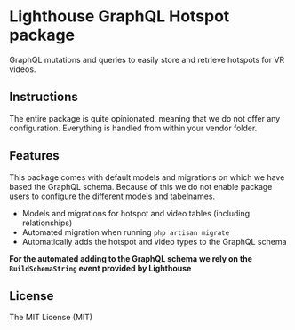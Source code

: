 Lighthouse GraphQL Hotspot package
==================================

GraphQL mutations and queries to easily store and retrieve hotspots for VR videos.

## Instructions
The entire package is quite opinionated, meaning that we do not offer any configuration. Everything is handled from within your vendor folder. 

## Features
This package comes with default models and migrations on which we have based the GraphQL schema. Because of this we do not enable package users to configure the different models and tabelnames.

- Models and migrations for hotspot and video tables (including relationships)
- Automated migration when running `php artisan migrate`
- Automatically adds the hotspot and video types to the GraphQL schema

**For the automated adding to the GraphQL schema we rely on the `BuildSchemaString` event provided by Lighthouse**

## License

The MIT License (MIT)